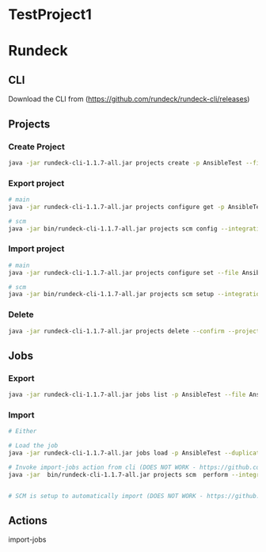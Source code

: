 # TestProject1

# Rundeck



## CLI 
Download the CLI from (https://github.com/rundeck/rundeck-cli/releases)

 
## Projects

### Create Project
```bash
java -jar rundeck-cli-1.1.7-all.jar projects create -p AnsibleTest --file AnsibleTest.prop --format properties

```

### Export project
```bash
# main
java -jar rundeck-cli-1.1.7-all.jar projects configure get -p AnsibleTest > AnsibleTest.properties

# scm
java -jar bin/rundeck-cli-1.1.7-all.jar projects scm config --integration import --project AnsibleTest --file AnsibleTestSCM.json

```

### Import project
```bash
# main
java -jar rundeck-cli-1.1.7-all.jar projects configure set --file AnsibleTest.prop --format properties --project AnsibleTest

# scm
java -jar bin/rundeck-cli-1.1.7-all.jar projects scm setup --integration import --project TestProject1 --file TestProject1SCM.json --type git-import
```

### Delete 
```bash
java -jar rundeck-cli-1.1.7-all.jar projects delete --confirm --project AnsibleTest
```


## Jobs

### Export 
```bash
java -jar rundeck-cli-1.1.7-all.jar jobs list -p AnsibleTest --file AnsibleTestJobs.yml --format yaml
```


### Import
```bash
# Either

# Load the job
java -jar rundeck-cli-1.1.7-all.jar jobs load -p AnsibleTest --duplicate update --file AnsibleTestJobs.yml  --format yaml

# Invoke import-jobs action from cli (DOES NOT WORK - https://github.com/rundeck/rundeck/issues/5064)
java -jar  bin/rundeck-cli-1.1.7-all.jar projects scm  perform --integration import --action import-jobs --allitems --project TestProject1 


# SCM is setup to automatically import (DOES NOT WORK - https://github.com/rundeck/rundeck/issues/4331)


```

## Actions
import-jobs
